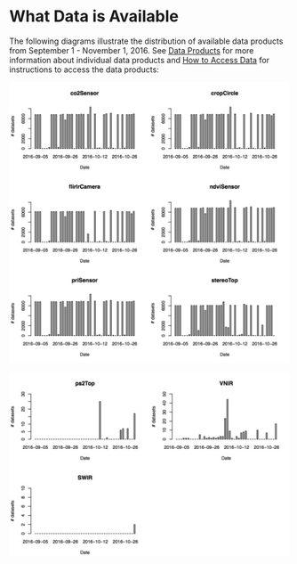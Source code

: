 # What Data is Available

The following diagrams illustrate the distribution of available data products from September 1 - November 1, 2016. See [Data Products](/user/data-products.md) for more information about individual data products and [How to Access Data](/user/how-to-access-data.md) for instructions to access the data products:

![](/assets/coverage-plot-1.jpg)

![](/assets/coverage-plot-2.jpg)

## 

